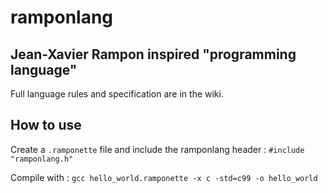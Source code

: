 # ramponlang
## Jean-Xavier Rampon inspired "programming language"

Full language rules and specification are in the wiki.

## How to use

Create a `.ramponette` file and include the ramponlang header : `#include "ramponlang.h"`

Compile with : `gcc hello_world.ramponette -x c -std=c99 -o hello_world`
